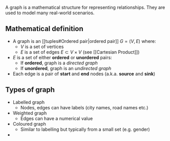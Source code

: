 A graph is a mathematical structure for representing relationships. They are used to model many real-world scenarios.

## Mathematical definition
- A graph is an [[tuples#Ordered pair|ordered pair]] $G=(V,E)$ where:
	- $V$ is a set of vertices
	- $E$ is a set of edges $E\subset V\times V$ (see [[Cartesian Product]])
- $E$ is a set of either **ordered** or **unordered** pairs:
	- If **ordered**, graph is a *directed graph*
	- If **unordered**, graph is an *undirected graph*
- Each edge is a pair of **start** and **end** nodes (a.k.a. **source** and **sink**)

## Types of graph
- Labelled graph
	- Nodes, edges can have labels (city names, road names etc.)
- Weighted graph
	- Edges can have a numerical value
- Coloured graph
	- Similar to labelling but typically from a small set (e.g. gender)
- 